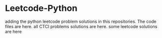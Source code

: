 # Leetcode-Python
adding the python leetcode problem solutions in this repositories. 
The code files are here.
all CTCI problems solutions are here.
some leetcode solutions are here
















































































































































































































